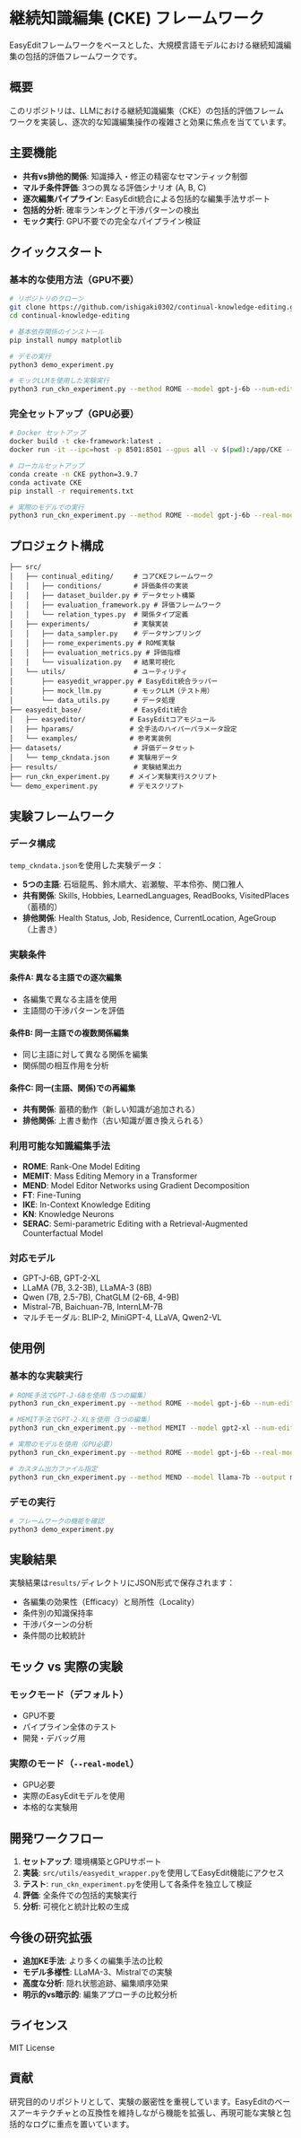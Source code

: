 # 継続知識編集 (CKE) フレームワーク

EasyEditフレームワークをベースとした、大規模言語モデルにおける継続知識編集の包括的評価フレームワークです。

## 概要

このリポジトリは、LLMにおける継続知識編集（CKE）の包括的評価フレームワークを実装し、逐次的な知識編集操作の複雑さと効果に焦点を当てています。

## 主要機能

- **共有vs排他的関係**: 知識挿入・修正の精密なセマンティック制御
- **マルチ条件評価**: 3つの異なる評価シナリオ (A, B, C)
- **逐次編集パイプライン**: EasyEdit統合による包括的な編集手法サポート
- **包括的分析**: 確率ランキングと干渉パターンの検出
- **モック実行**: GPU不要での完全なパイプライン検証

## クイックスタート

### 基本的な使用方法（GPU不要）
```bash
# リポジトリのクローン
git clone https://github.com/ishigaki0302/continual-knowledge-editing.git
cd continual-knowledge-editing

# 基本依存関係のインストール
pip install numpy matplotlib

# デモの実行
python3 demo_experiment.py

# モックLLMを使用した実験実行
python3 run_ckn_experiment.py --method ROME --model gpt-j-6b --num-edits 5
```

### 完全セットアップ（GPU必要）
```bash
# Docker セットアップ
docker build -t cke-framework:latest .
docker run -it --ipc=host -p 8501:8501 --gpus all -v $(pwd):/app/CKE --name cke-container cke-framework:latest

# ローカルセットアップ
conda create -n CKE python=3.9.7
conda activate CKE
pip install -r requirements.txt

# 実際のモデルでの実行
python3 run_ckn_experiment.py --method ROME --model gpt-j-6b --real-model
```

## プロジェクト構成

```
├── src/
│   ├── continual_editing/     # コアCKEフレームワーク
│   │   ├── conditions/        # 評価条件の実装
│   │   ├── dataset_builder.py # データセット構築
│   │   ├── evaluation_framework.py # 評価フレームワーク
│   │   └── relation_types.py  # 関係タイプ定義
│   ├── experiments/           # 実験実装
│   │   ├── data_sampler.py    # データサンプリング
│   │   ├── rome_experiments.py # ROME実験
│   │   ├── evaluation_metrics.py # 評価指標
│   │   └── visualization.py   # 結果可視化
│   └── utils/                 # ユーティリティ
│       ├── easyedit_wrapper.py # EasyEdit統合ラッパー
│       ├── mock_llm.py        # モックLLM（テスト用）
│       └── data_utils.py      # データ処理
├── easyedit_base/             # EasyEdit統合
│   ├── easyeditor/           # EasyEditコアモジュール
│   ├── hparams/              # 全手法のハイパーパラメータ設定
│   └── examples/             # 参考実装例
├── datasets/                  # 評価データセット
│   └── temp_ckndata.json     # 実験用データ
├── results/                   # 実験結果出力
├── run_ckn_experiment.py     # メイン実験実行スクリプト
└── demo_experiment.py        # デモスクリプト
```

## 実験フレームワーク

### データ構成
`temp_ckndata.json`を使用した実験データ：
- **5つの主語**: 石垣龍馬、鈴木順大、岩瀬駿、平本伶弥、関口雅人
- **共有関係**: Skills, Hobbies, LearnedLanguages, ReadBooks, VisitedPlaces（蓄積的）
- **排他関係**: Health Status, Job, Residence, CurrentLocation, AgeGroup（上書き）

### 実験条件

#### 条件A: 異なる主語での逐次編集
- 各編集で異なる主語を使用
- 主語間の干渉パターンを評価

#### 条件B: 同一主語での複数関係編集  
- 同じ主語に対して異なる関係を編集
- 関係間の相互作用を分析

#### 条件C: 同一(主語、関係)での再編集
- **共有関係**: 蓄積的動作（新しい知識が追加される）
- **排他関係**: 上書き動作（古い知識が置き換えられる）

### 利用可能な知識編集手法
- **ROME**: Rank-One Model Editing
- **MEMIT**: Mass Editing Memory in a Transformer  
- **MEND**: Model Editor Networks using Gradient Decomposition
- **FT**: Fine-Tuning
- **IKE**: In-Context Knowledge Editing
- **KN**: Knowledge Neurons
- **SERAC**: Semi-parametric Editing with a Retrieval-Augmented Counterfactual Model

### 対応モデル
- GPT-J-6B, GPT-2-XL
- LLaMA (7B, 3.2-3B), LLaMA-3 (8B)
- Qwen (7B, 2.5-7B), ChatGLM (2-6B, 4-9B)
- Mistral-7B, Baichuan-7B, InternLM-7B
- マルチモーダル: BLIP-2, MiniGPT-4, LLaVA, Qwen2-VL

## 使用例

### 基本的な実験実行
```bash
# ROME手法でGPT-J-6Bを使用（5つの編集）
python3 run_ckn_experiment.py --method ROME --model gpt-j-6b --num-edits 5

# MEMIT手法でGPT-2-XLを使用（3つの編集）
python3 run_ckn_experiment.py --method MEMIT --model gpt2-xl --num-edits 3

# 実際のモデルを使用（GPU必要）
python3 run_ckn_experiment.py --method ROME --model gpt-j-6b --real-model

# カスタム出力ファイル指定
python3 run_ckn_experiment.py --method MEND --model llama-7b --output my_results.json
```

### デモの実行
```bash
# フレームワークの機能を確認
python3 demo_experiment.py
```

## 実験結果

実験結果は`results/`ディレクトリにJSON形式で保存されます：
- 各編集の効果性（Efficacy）と局所性（Locality）
- 条件別の知識保持率
- 干渉パターンの分析
- 条件間の比較統計

## モック vs 実際の実験

### モックモード（デフォルト）
- GPU不要
- パイプライン全体のテスト
- 開発・デバッグ用

### 実際のモード（`--real-model`）
- GPU必要
- 実際のEasyEditモデルを使用
- 本格的な実験用

## 開発ワークフロー

1. **セットアップ**: 環境構築とGPUサポート
2. **実装**: `src/utils/easyedit_wrapper.py`を使用してEasyEdit機能にアクセス
3. **テスト**: `run_ckn_experiment.py`を使用して各条件を独立して検証
4. **評価**: 全条件での包括的実験実行
5. **分析**: 可視化と統計比較の生成

## 今後の研究拡張

- **追加KE手法**: より多くの編集手法の比較
- **モデル多様性**: LLaMA-3、Mistralでの実験  
- **高度な分析**: 隠れ状態追跡、編集順序効果
- **明示的vs暗示的**: 編集アプローチの比較分析

## ライセンス

MIT License

## 貢献

研究目的のリポジトリとして、実験の厳密性を重視しています。EasyEditのベースアーキテクチャとの互換性を維持しながら機能を拡張し、再現可能な実験と包括的なログに重点を置いています。

